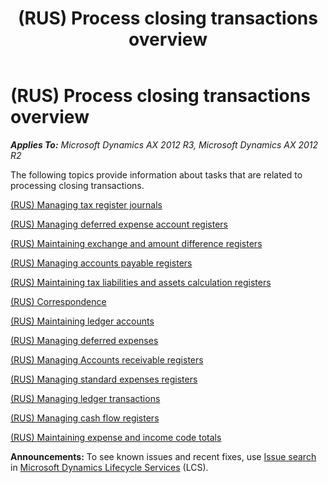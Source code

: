 ﻿---
title: (RUS) Process closing transactions overview
TOCTitle: (RUS) Process closing transactions overview
ms:assetid: d4544fc0-a63b-470e-a6e8-4c6ab1929e41
ms:mtpsurl: https://technet.microsoft.com/en-us/library/JJ711655(v=AX.60)
ms:contentKeyID: 49387979
ms.date: 04/18/2014
mtps_version: v=AX.60
---

# (RUS) Process closing transactions overview 


_**Applies To:** Microsoft Dynamics AX 2012 R3, Microsoft Dynamics AX 2012 R2_

The following topics provide information about tasks that are related to processing closing transactions.

[(RUS) Managing tax register journals](rus-managing-tax-register-journals.md)

[(RUS) Managing deferred expense account registers](rus-managing-deferred-expense-account-registers.md)

[(RUS) Maintaining exchange and amount difference registers](rus-maintaining-exchange-and-amount-difference-registers.md)

[(RUS) Managing accounts payable registers](rus-managing-accounts-payable-registers.md)

[(RUS) Maintaining tax liabilities and assets calculation registers](rus-maintaining-tax-liabilities-and-assets-calculation-registers.md)

[(RUS) Correspondence](rus-correspondence.md)

[(RUS) Maintaining ledger accounts](rus-maintaining-ledger-accounts.md)

[(RUS) Managing deferred expenses](rus-managing-deferred-expenses.md)

[(RUS) Managing Accounts receivable registers](rus-managing-accounts-receivable-registers.md)

[(RUS) Managing standard expenses registers](rus-managing-standard-expenses-registers.md)

[(RUS) Managing ledger transactions](rus-managing-ledger-transactions.md)

[(RUS) Managing cash flow registers](rus-managing-cash-flow-registers.md)

[(RUS) Maintaining expense and income code totals](rus-maintaining-expense-and-income-code-totals.md)

  
**Announcements:** To see known issues and recent fixes, use [Issue search](http://go.microsoft.com/fwlink/?linkid=389258) in [Microsoft Dynamics Lifecycle Services](http://go.microsoft.com/fwlink/?linkid=306505) (LCS).

